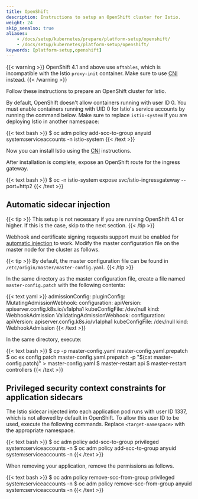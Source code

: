 ```yaml
---
title: OpenShift
description: Instructions to setup an OpenShift cluster for Istio.
weight: 24
skip_seealso: true
aliases:
    - /docs/setup/kubernetes/prepare/platform-setup/openshift/
    - /docs/setup/kubernetes/platform-setup/openshift/
keywords: [platform-setup,openshift]
---
```


{{< warning >}}
OpenShift 4.1 and above use `nftables`, which is incompatible with the Istio `proxy-init` container. Make sure to use [CNI](/pt-br/docs/setup/additional-setup/cni/) instead.
{{< /warning >}}

Follow these instructions to prepare an OpenShift cluster for Istio.

By default, OpenShift doesn't allow containers running with user ID 0.
You must enable containers running with UID 0 for Istio's service accounts
by running the command below. Make sure to replace `istio-system` if you are
deploying Istio in another namespace:

{{< text bash >}}
$ oc adm policy add-scc-to-group anyuid system:serviceaccounts -n istio-system
{{< /text >}}

Now you can install Istio using the [CNI](/pt-br/docs/setup/additional-setup/cni/) instructions.

After installation is complete, expose an OpenShift route for the ingress gateway.

{{< text bash >}}
$ oc -n istio-system expose svc/istio-ingressgateway --port=http2
{{< /text >}}

## Automatic sidecar injection

{{< tip >}}
This setup is not necessary if you are running OpenShift 4.1 or higher. If this is the case, skip to the next section.
{{< /tip >}}

Webhook and certificate signing requests support must be enabled for [automatic injection](/pt-br/docs/setup/additional-setup/sidecar-injection/#automatic-sidecar-injection) to work. Modify the master configuration file on the master node for the cluster as follows.

{{< tip >}}
By default, the master configuration file can be found in `/etc/origin/master/master-config.yaml`.
{{< /tip >}}

In the same directory as the master configuration file, create a file named `master-config.patch` with the following contents:

{{< text yaml >}}
admissionConfig:
  pluginConfig:
    MutatingAdmissionWebhook:
      configuration:
        apiVersion: apiserver.config.k8s.io/v1alpha1
        kubeConfigFile: /dev/null
        kind: WebhookAdmission
    ValidatingAdmissionWebhook:
      configuration:
        apiVersion: apiserver.config.k8s.io/v1alpha1
        kubeConfigFile: /dev/null
        kind: WebhookAdmission
{{< /text >}}

In the same directory, execute:

{{< text bash >}}
$ cp -p master-config.yaml master-config.yaml.prepatch
$ oc ex config patch master-config.yaml.prepatch -p "$(cat master-config.patch)" > master-config.yaml
$ master-restart api
$ master-restart controllers
{{< /text >}}

## Privileged security context constraints for application sidecars

The Istio sidecar injected into each application pod runs with user ID 1337, which is not allowed by default in OpenShift. To allow this user ID to be used, execute the following commands. Replace `<target-namespace>` with the appropriate namespace.

{{< text bash >}}
$ oc adm policy add-scc-to-group privileged system:serviceaccounts -n <target-namespace>
$ oc adm policy add-scc-to-group anyuid system:serviceaccounts -n <target-namespace>
{{< /text >}}

When removing your application, remove the permissions as follows.

{{< text bash >}}
$ oc adm policy remove-scc-from-group privileged system:serviceaccounts -n <target-namespace>
$ oc adm policy remove-scc-from-group anyuid system:serviceaccounts -n <target-namespace>
{{< /text >}}
